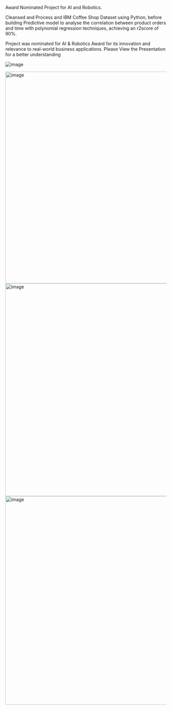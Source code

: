 Award Nominated Project for AI and Robotics.

Cleansed and Process and IBM Coffee Shop Dataset using Python, before building Predictive model to analyse the correlation between product orders and time with polynomial regression techniques, achieving an r2score of 90%. 

Project was nominated for AI & Robotics Award for its innovation and relevance to real-world business applications.
Please View the Presentation for a better understanding

![image](https://github.com/ismailhx/Data-Analysis-on-a-Coffee-Dataset---Sklearn-Dash/assets/101983947/f78cdaa8-5626-4971-af7d-42f7a1190011)

<img width="1210" height="661" alt="image" src="https://github.com/user-attachments/assets/d0817c5f-d4f1-4061-95a1-916f95781db2" />

<img width="1214" height="664" alt="image" src="https://github.com/user-attachments/assets/18802bc1-eeec-4344-956e-dc195a120a86" />

<img width="1200" height="651" alt="image" src="https://github.com/user-attachments/assets/071404de-114c-452d-9f65-5b7f49d72fc2" />

